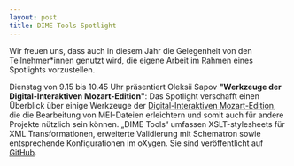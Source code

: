 ```yaml
---
layout: post
title: DIME Tools Spotlight
---
```


Wir freuen uns, dass auch in diesem Jahr die Gelegenheit von den Teilnehmer*innen genutzt wird, die eigene Arbeit im Rahmen eines Spotlights vorzustellen.

Dienstag von 9.15 bis 10.45 Uhr präsentiert Oleksii Sapov 
**"Werkzeuge der Digital-Interaktiven Mozart-Edition"**: 
Das Spotlight verschafft einen Überblick über einige Werkzeuge 
der [Digital-Interaktiven Mozart-Edition], die die Bearbeitung 
von MEI-Dateien erleichtern und somit auch für andere Projekte 
nützlich sein können. „DIME Tools“ umfassen XSLT-stylesheets für 
XML Transformationen, erweiterte Validierung mit Schematron sowie 
entsprechende Konfigurationen im oXygen. 
Sie sind veröffentlicht auf [GitHub].

[Digital-Interaktiven Mozart-Edition]: https://mozarteum.at/dime/
[GitHub]: https://github.com/ism-dme/DIME-tools
